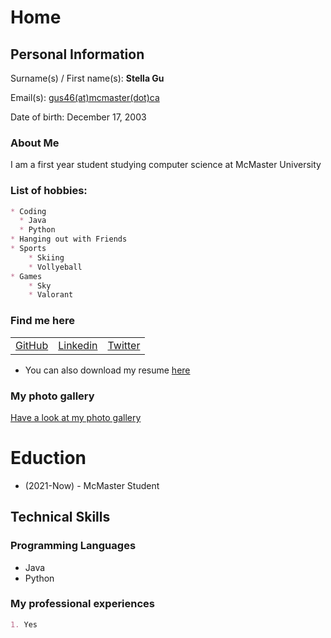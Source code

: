 # Home

<script src="https://kit.fontawesome.com/6d173168d3.js" crossorigin="anonymous"></script>

## Personal Information
Surname(s) / First name(s): **Stella Gu**

Email(s): [gus46(at)mcmaster(dot)ca](mailto:gus46@mcmaster.ca)

Date of birth: December 17, 2003

### About Me

I am a first year student studying computer science at McMaster University


### List of hobbies:

```markdown
* Coding
  * Java
  * Python
* Hanging out with Friends
* Sports
    * Skiing
    * Vollyeball
* Games
    * Sky
    * Valorant
```

### Find me here

<table>
    <tr>
        <td>
            <a href="https://github.com/Stella-Gu" target="blank"><i class="fab fa-github fa-lg"></i> GitHub</a>
        </td>
        <td>
            <a href="https://www.linkedin.com/in/stella-gu-21067a212/" target="blank"><i class="fab fa-linkedin fa-lg"></i> Linkedin</a>
        </td>
        <td>
            <a href="https://www.instagram.com/xd_stella.exe/" target="blank"><i class="fab fa-instagram fa-lg"></i> Twitter</a>
        </td>
    </tr>
</table>

* <i class="fas fa-file fa-lg"></i> You can also download my resume [here](cv.pdf)

### My photo gallery

[Have a look at my photo gallery](/photo.md)

# Eduction

* (2021-Now) - McMaster Student

## Technical Skills

### Programming Languages

* Java
* Python

### My professional experiences

```markdown
1. Yes
```
